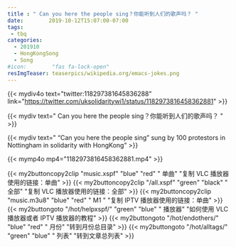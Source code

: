 ```yaml
---
title : " Can you here the people sing？你能听到人们的歌声吗？ "
date:        2019-10-12T15:07:00-07:00
tags:
 - tbq
categories:
  - 201910
  - HongKongSong
  - Song
#icon:        "fas fa-lock-open"
resImgTeaser: teaserpics/wikipedia.org/emacs-jokes.png
---
```


{{< mydiv4o text="twitter:118297381645836288" 
link="https://twitter.com/uksolidaritywi1/status/1182973816458362881" >}}

{{< mydiv text=" Can you here the people sing？你能听到人们的歌声吗？ " >}}

{{< mydiv text=" “Can you here the people sing” sung by 100 protestors in Nottingham in solidarity with HongKong" >}}

{{< mymp4o mp4="1182973816458362881.mp4" >}}

{{< my2buttoncopy2clip "music.xspf"        "blue"   "red"    " 单曲"  "复制 VLC 播放器使用的链接：单曲" >}} {{< my2buttoncopy2clip "/all.xspf"         "green"  "black"  " 全部"  "复制 VLC 播放器使用的链接：全部" >}} {{< my2buttoncopy2clip "music.m3u8"        "blue"   "red"    " M1 "    "复制 IPTV 播放器使用的链接：单曲" >}} {{< my2buttongoto      "/hot/helpxspf/"    "green"  "blue"   " 播放器" "如何使用 VLC 播放器或者 IPTV 播放器的教程" >}} {{< my2buttongoto      "/hot/endothers/"   "blue"   "red"    " 月份"   "转到月份总目录" >}} {{< my2buttongoto      "/hot/alltags/"     "green"  "blue"   " 列表"   "转到文章总列表" >}} 
